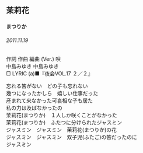## 茉莉花
#### まつりか
###### 2011.11.19


作詞  作曲  編曲 (Ver.)   唄  
中島みゆき   中島みゆき          
□ LYRIC (a)■『夜会VOL.17 ２／２』  


忘れる筈がない　どの子も忘れない  
幾つになったかしら　嬉しい仕事だった  
産まれて来なかった可哀相な子も居た  
私の力は及ばなかったの  
茉莉花(まつりか)　１人しか咲くことがなかった  
茉莉花(まつりか)　ふたつに分けられたジャスミン  
ジャスミン　ジャスミン　茉莉花(まつりか)の花  
ジャスミン　ジャスミン　双子児(ふたご)の筈だったのに  
ジャスミン  